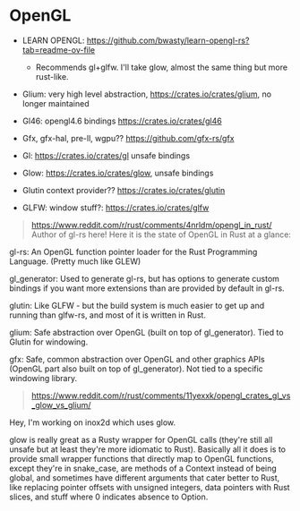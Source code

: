 # OpenGL

- LEARN OPENGL: <https://github.com/bwasty/learn-opengl-rs?tab=readme-ov-file>
 	- Recommends gl+glfw. I'll take glow, almost the same thing but more rust-like.

- Glium: very high level abstraction, <https://crates.io/crates/glium>, no longer maintained
- Gl46: opengl4.6 bindings <https://crates.io/crates/gl46>
- Gfx, gfx-hal, pre-ll, wgpu?? <https://github.com/gfx-rs/gfx>
- Gl: <https://crates.io/crates/gl> unsafe bindings
- Glow: <https://crates.io/crates/glow>, unsafe bindings

- Glutin context provider?? <https://crates.io/crates/glutin>
- GLFW: window stuff?: <https://crates.io/crates/glfw>

> <https://www.reddit.com/r/rust/comments/4nrldm/opengl_in_rust/>
Author of gl-rs here! Here it is the state of OpenGL in Rust at a glance:

gl-rs: An OpenGL function pointer loader for the Rust Programming Language. (Pretty much like GLEW)

gl_generator: Used to generate gl-rs, but has options to generate custom bindings if you want more extensions than are provided by default in gl-rs.

glutin: Like GLFW - but the build system is much easier to get up and running than glfw-rs, and most of it is written in Rust.

glium: Safe abstraction over OpenGL (built on top of gl_generator). Tied to Glutin for windowing.

gfx: Safe, common abstraction over OpenGL and other graphics APIs (OpenGL part also built on top of gl_generator). Not tied to a specific windowing library.

> <https://www.reddit.com/r/rust/comments/11yexxk/opengl_crates_gl_vs_glow_vs_glium/>

Hey, I'm working on inox2d which uses glow.

glow is really great as a Rusty wrapper for OpenGL calls (they're still all unsafe but at least they're more idiomatic to Rust). Basically all it does is to provide small wrapper functions that directly map to OpenGL functions, except they're in snake_case, are methods of a Context instead of being global, and sometimes have different arguments that cater better to Rust, like replacing pointer offsets with unsigned integers, data pointers with Rust slices, and stuff where 0 indicates absence to Option<T>.
